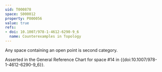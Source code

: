 ```yaml
---
uid: T000878
space: S000012
property: P000056
value: true
refs:
- doi: 10.1007/978-1-4612-6290-9_6
  name: Counterexamples in Topology
---
```


Any space containing an open point is second category.

Asserted in the General Reference Chart for space #14 in
{{doi:10.1007/978-1-4612-6290-9_6}}.
